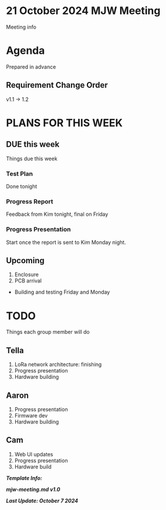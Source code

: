 # 21 October 2024 MJW Meeting

Meeting info

# Agenda

Prepared in advance

## Requirement Change Order

v1.1 -> 1.2

# PLANS FOR THIS WEEK

## DUE this week

Things due this week

### Test Plan

Done tonight

### Progress Report

Feedback from Kim tonight, final on Friday

### Progress Presentation

Start once the report is sent to Kim Monday night.

## Upcoming

1. Enclosure
2. PCB arrival
  - Building and testing Friday and Monday

# TODO

Things each group member will do

## Tella

1. LoRa network architecture: finishing
2. Progress presentation
3. Hardware building

## Aaron

1. Progress presentation
2. Firmware dev
3. Hardware building

## Cam

1. Web UI updates
2. Progress presentation
3. Hardware build

***Template Info:***

***mjw-meeting.md v1.0***

***Last Update: October 7 2024***